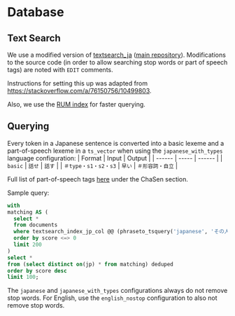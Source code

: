 # Database

## Text Search

We use a modified version of [textsearch_ja](https://www.postgresql.org/ftp/projects/pgFoundry/textsearch-ja/textsearch_ja/9.0.0/) ([main repository](https://github.com/HiraokaHyperTools/textsearch_ja)). Modifications to the source code (in order to allow searching stop words or part of speech tags) are noted with `EDIT` comments.

Instructions for setting this up was adapted from https://stackoverflow.com/a/76150756/10499803.

Also, we use the [RUM index](https://github.com/postgrespro/rum) for faster querying.

## Querying

Every token in a Japanese sentence is converted into a basic lexeme and a part-of-speech lexeme in a `ts_vector` when using the `japanese_with_types` language configuration:
| Format           | Input | Output        |
| ------           | ----- | ------        |
| `basic`          | `話せ` | `話す`        |
| `＃type・s1・s2・s3` | `早い` | `＃形容詞・自立` |

Full list of part-of-speech tags [here](https://www.unixuser.org/~euske/doc/postag/) under the ChaSen section.

Sample query:
```sql
with
matching AS (
  select *
  from documents
  where textsearch_index_jp_col @@ (phraseto_tsquery('japanese', 'その人') <-> '＃動詞:*')
  order by score <=> 0
  limit 200
)
select *
from (select distinct on(jp) * from matching) deduped
order by score desc
limit 100;
```

The `japanese` and `japanese_with_types` configurations always do not remove stop words.
For English, use the `english_nostop` configuration to also not remove stop words.
